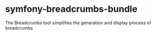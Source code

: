 # symfony-breadcrumbs-bundle
The Breadcrumbs tool simplifies the generation and display process of breadcrumbs
